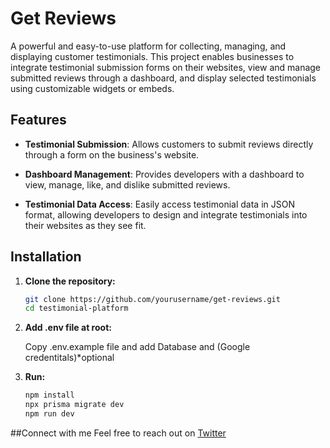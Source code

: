 
# Get Reviews

A powerful and easy-to-use platform for collecting, managing, and displaying customer testimonials. This project enables businesses to integrate testimonial submission forms on their websites, view and manage submitted reviews through a dashboard, and display selected testimonials using customizable widgets or embeds.

## Features

- **Testimonial Submission**: Allows customers to submit reviews directly through a form on the business's website.

- **Dashboard Management**: Provides developers with a dashboard to view, manage, like, and dislike submitted reviews.

- **Testimonial Data Access**: Easily access testimonial data in JSON format, allowing developers to design and integrate testimonials into their websites as they see fit.

## Installation

1. **Clone the repository:**
   ```bash
   git clone https://github.com/yourusername/get-reviews.git
   cd testimonial-platform

2. **Add .env file at root:**

    Copy .env.example file and    add Database and (Google credentitals)*optional

3. **Run:**
    ```bash
    npm install
    npx prisma migrate dev
    npm run dev


##Connect with me
Feel free to reach out on [Twitter](https://twitter.com/_x_ankit)
